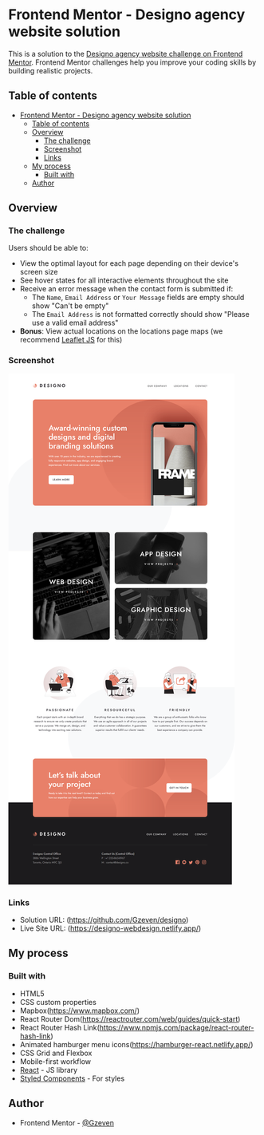 # Frontend Mentor - Designo agency website solution

This is a solution to the [Designo agency website challenge on Frontend Mentor](https://www.frontendmentor.io/challenges/designo-multipage-website-G48K6rfUT). Frontend Mentor challenges help you improve your coding skills by building realistic projects. 

## Table of contents

- [Frontend Mentor - Designo agency website solution](#frontend-mentor---designo-agency-website-solution)
  - [Table of contents](#table-of-contents)
  - [Overview](#overview)
    - [The challenge](#the-challenge)
    - [Screenshot](#screenshot)
    - [Links](#links)
  - [My process](#my-process)
    - [Built with](#built-with)
  - [Author](#author)

## Overview

### The challenge

Users should be able to:

- View the optimal layout for each page depending on their device's screen size
- See hover states for all interactive elements throughout the site
- Receive an error message when the contact form is submitted if:
  - The `Name`, `Email Address` or `Your Message` fields are empty should show "Can't be empty"
  - The `Email Address` is not formatted correctly should show "Please use a valid email address"
- **Bonus**: View actual locations on the locations page maps (we recommend [Leaflet JS](https://leafletjs.com/) for this)

### Screenshot

![](./screenshot.png)

### Links

- Solution URL: (https://github.com/Gzeven/designo)
- Live Site URL: (https://designo-webdesign.netlify.app/)

## My process

### Built with

- HTML5
- CSS custom properties
- Mapbox(https://www.mapbox.com/)
- React Router Dom(https://reactrouter.com/web/guides/quick-start)
- React Router Hash Link(https://www.npmjs.com/package/react-router-hash-link)
- Animated hamburger menu icons(https://hamburger-react.netlify.app/)
- CSS Grid and Flexbox
- Mobile-first workflow
- [React](https://reactjs.org/) - JS library
- [Styled Components](https://styled-components.com/) - For styles


## Author

- Frontend Mentor - [@Gzeven](https://www.frontendmentor.io/profile/Gzeven)




